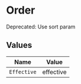 # Order

Deprecated: Use sort param


## Values

| Name        | Value       |
| ----------- | ----------- |
| `Effective` | effective   |